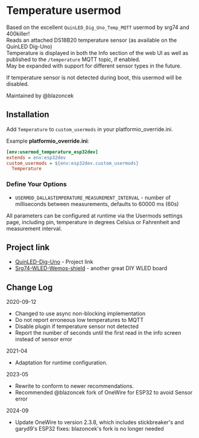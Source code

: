 # Temperature usermod

Based on the excellent `QuinLED_Dig_Uno_Temp_MQTT` usermod by srg74 and 400killer!  
Reads an attached DS18B20 temperature sensor (as available on the QuinLED Dig-Uno)  
Temperature is displayed in both the Info section of the web UI as well as published to the `/temperature` MQTT topic, if enabled.  
May be expanded with support for different sensor types in the future.

If temperature sensor is not detected during boot, this usermod will be disabled.

Maintained by @blazoncek

## Installation

Add `Temperature` to `custom_usermods` in your platformio_override.ini.

Example **platformio_override.ini**:

```ini
[env:usermod_temperature_esp32dev]
extends = env:esp32dev
custom_usermods = ${env:esp32dev.custom_usermods} 
  Temperature
```

### Define Your Options

* `USERMOD_DALLASTEMPERATURE_MEASUREMENT_INTERVAL` - number of milliseconds between measurements, defaults to 60000 ms (60s)

All parameters can be configured at runtime via the Usermods settings page, including pin, temperature in degrees Celsius or Fahrenheit and measurement interval.

## Project link

* [QuinLED-Dig-Uno](https://quinled.info/2018/09/15/quinled-dig-uno/) - Project link
* [Srg74-WLED-Wemos-shield](https://github.com/srg74/WLED-wemos-shield) - another great DIY WLED board

## Change Log

2020-09-12 
* Changed to use async non-blocking implementation
* Do not report erroneous low temperatures to MQTT
* Disable plugin if temperature sensor not detected
* Report the number of seconds until the first read in the info screen instead of sensor error

2021-04
* Adaptation for runtime configuration.

2023-05
* Rewrite to conform to newer recommendations.
* Recommended @blazoncek fork of OneWire for ESP32 to avoid Sensor error

2024-09
* Update OneWire to version 2.3.8, which includes stickbreaker's and garyd9's ESP32 fixes:
  blazoncek's fork is no longer needed